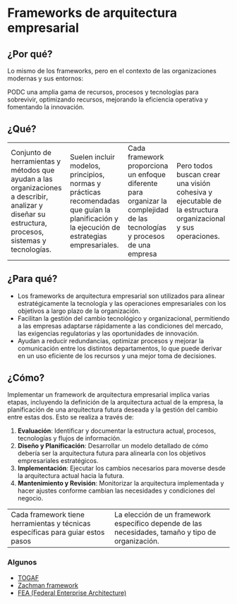 # Frameworks de arquitectura empresarial

## ¿Por qué?

Lo mismo de los frameworks, pero en el contexto de las organizaciones modernas y sus entornos:

PODC una amplia gama de recursos, procesos y tecnologías para sobrevivir, optimizando recursos, mejorando la eficiencia operativa y fomentando la innovación.

## ¿Qué?

|||||
|-|-|-|-|
Conjunto de herramientas y métodos que ayudan a las organizaciones a describir, analizar y diseñar su estructura, procesos, sistemas y tecnologías.|Suelen incluir modelos, principios, normas y prácticas recomendadas que guían la planificación y la ejecución de estrategias empresariales.|Cada framework proporciona un enfoque diferente para organizar la complejidad de las tecnologías y procesos de una empresa|Pero todos buscan crear una visión cohesiva y ejecutable de la estructura organizacional y sus operaciones.

## ¿Para qué?

- Los frameworks de arquitectura empresarial son utilizados para alinear estratégicamente la tecnología y las operaciones empresariales con los objetivos a largo plazo de la organización.
- Facilitan la gestión del cambio tecnológico y organizacional, permitiendo a las empresas adaptarse rápidamente a las condiciones del mercado, las exigencias regulatorias y las oportunidades de innovación.
- Ayudan a reducir redundancias, optimizar procesos y mejorar la comunicación entre los distintos departamentos, lo que puede derivar en un uso eficiente de los recursos y una mejor toma de decisiones.

## ¿Cómo?

Implementar un framework de arquitectura empresarial implica varias etapas, incluyendo la definición de la arquitectura actual de la empresa, la planificación de una arquitectura futura deseada y la gestión del cambio entre estas dos. Esto se realiza a través de:

1. **Evaluación**: Identificar y documentar la estructura actual, procesos, tecnologías y flujos de información.
2. **Diseño y Planificación**: Desarrollar un modelo detallado de cómo debería ser la arquitectura futura para alinearla con los objetivos empresariales estratégicos.
3. **Implementación**: Ejecutar los cambios necesarios para moverse desde la arquitectura actual hacia la futura.
4. **Mantenimiento y Revisión**: Monitorizar la arquitectura implementada y hacer ajustes conforme cambian las necesidades y condiciones del negocio.

|||
|-|-|
Cada framework tiene herramientas y técnicas específicas para guiar estos pasos|La elección de un framework específico depende de las necesidades, tamaño y tipo de organización.

### Algunos

- [TOGAF](togaf.md)
- [Zachman framework](zachman.md)
- [FEA (Federal Enterprise Architecture)](fea.md)
